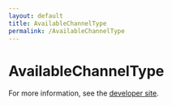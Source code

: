 ```yaml
---
layout: default
title: AvailableChannelType
permalink: /AvailableChannelType
---
```


# AvailableChannelType


For more information, see the [developer site](https://developer.openactive.io/data-model/types/).